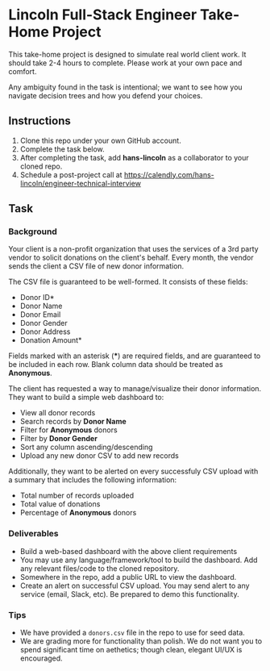 # Lincoln Full-Stack Engineer Take-Home Project

This take-home project is designed to simulate real world client work. It should take 2-4 hours to complete. Please work at your own pace and comfort.

Any ambiguity found in the task is intentional; we want to see how you navigate decision trees and how you defend your choices.

## Instructions

1. Clone this repo under your own GitHub account.
2. Complete the task below.
3. After completing the task, add **hans-lincoln** as a collaborator to your cloned repo.
4. Schedule a post-project call at https://calendly.com/hans-lincoln/engineer-technical-interview

## Task 

### Background

Your client is a non-profit organization that uses the services of a 3rd party vendor to solicit donations on the client's behalf. Every month, the vendor sends the client a CSV file of new donor information.

The CSV file is guaranteed to be well-formed. It consists of these fields:

- Donor ID*
- Donor Name
- Donor Email
- Donor Gender
- Donor Address
- Donation Amount*

Fields marked with an asterisk (**\***) are required fields, and are guaranteed to be included in each row. Blank column data should be treated as **Anonymous**.

The client has requested a way to manage/visualize their donor information. They want to build a simple web dashboard to:

- View all donor records
- Search records by **Donor Name**
- Filter for **Anonymous** donors
- Filter by **Donor Gender**
- Sort any column ascending/descending
- Upload any new donor CSV to add new records

Additionally, they want to be alerted on every successfuly CSV upload with a summary that includes the following information:

- Total number of records uploaded
- Total value of donations
- Percentage of **Anonymous** donors

### Deliverables

- Build a web-based dashboard with the above client requirements
- You may use any language/framework/tool to build the dashboard. Add any relevant files/code to the cloned repository.
- Somewhere in the repo, add a public URL to view the dashboard.
- Create an alert on successful CSV upload. You may send alert to any service (email, Slack, etc). Be prepared to demo this functionality.

### Tips

- We have provided a `donors.csv` file in the repo to use for seed data.
- We are grading more for functionality than polish. We do not want you to spend significant time on aethetics; though clean, elegant UI/UX is encouraged.
